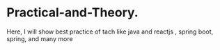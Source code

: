# Practical-and-Theory.

Here, I will show best practice of tach like java and reactjs , spring boot, spring, and many more
